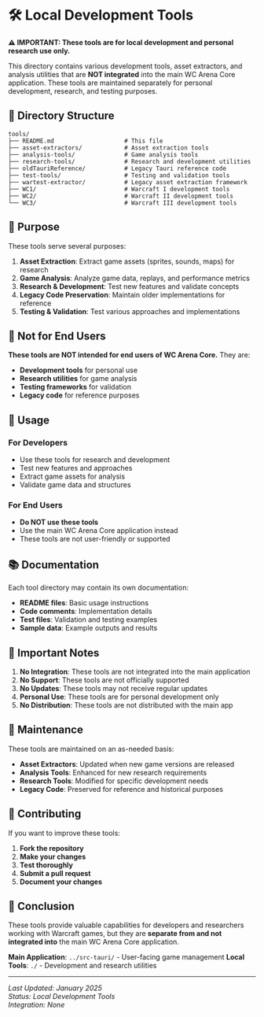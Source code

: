 # 🛠️ Local Development Tools

**⚠️ IMPORTANT: These tools are for local development and personal research use only.**

This directory contains various development tools, asset extractors, and analysis utilities that are **NOT integrated** into the main WC Arena Core application. These tools are maintained separately for personal development, research, and testing purposes.

## 📁 Directory Structure

```
tools/
├── README.md                    # This file
├── asset-extractors/            # Asset extraction tools
├── analysis-tools/              # Game analysis tools
├── research-tools/              # Research and development utilities
├── oldTauriReference/           # Legacy Tauri reference code
├── test-tools/                  # Testing and validation tools
├── wartest-extractor/           # Legacy asset extraction framework
├── WC1/                         # Warcraft I development tools
├── WC2/                         # Warcraft II development tools
└── WC3/                         # Warcraft III development tools
```

## 🎯 Purpose

These tools serve several purposes:

1. **Asset Extraction**: Extract game assets (sprites, sounds, maps) for research
2. **Game Analysis**: Analyze game data, replays, and performance metrics
3. **Research & Development**: Test new features and validate concepts
4. **Legacy Code Preservation**: Maintain older implementations for reference
5. **Testing & Validation**: Test various approaches and implementations

## 🚫 Not for End Users

**These tools are NOT intended for end users of WC Arena Core.** They are:

- **Development tools** for personal use
- **Research utilities** for game analysis
- **Testing frameworks** for validation
- **Legacy code** for reference purposes

## 🔧 Usage

### For Developers
- Use these tools for research and development
- Test new features and approaches
- Extract game assets for analysis
- Validate game data and structures

### For End Users
- **Do NOT use these tools**
- Use the main WC Arena Core application instead
- These tools are not user-friendly or supported

## 📚 Documentation

Each tool directory may contain its own documentation:

- **README files**: Basic usage instructions
- **Code comments**: Implementation details
- **Test files**: Validation and testing examples
- **Sample data**: Example outputs and results

## 🚨 Important Notes

1. **No Integration**: These tools are not integrated into the main application
2. **No Support**: These tools are not officially supported
3. **No Updates**: These tools may not receive regular updates
4. **Personal Use**: These tools are for personal development only
5. **No Distribution**: These tools are not distributed with the main app

## 🔄 Maintenance

These tools are maintained on an as-needed basis:

- **Asset Extractors**: Updated when new game versions are released
- **Analysis Tools**: Enhanced for new research requirements
- **Research Tools**: Modified for specific development needs
- **Legacy Code**: Preserved for reference and historical purposes

## 📝 Contributing

If you want to improve these tools:

1. **Fork the repository**
2. **Make your changes**
3. **Test thoroughly**
4. **Submit a pull request**
5. **Document your changes**

## 🎉 Conclusion

These tools provide valuable capabilities for developers and researchers working with Warcraft games, but they are **separate from and not integrated into** the main WC Arena Core application.

**Main Application**: `../src-tauri/` - User-facing game management
**Local Tools**: `./` - Development and research utilities

---

*Last Updated: January 2025*  
*Status: Local Development Tools*  
*Integration: None*
